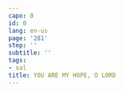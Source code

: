 ```yaml
---
capo: 0
id: 0
lang: en-us
page: '281'
step: ''
subtitle: ''
tags:
- sal
title: YOU ARE MY HOPE, O LORD
---
```

